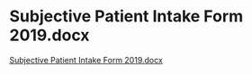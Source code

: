 # Subjective Patient Intake Form 2019.docx

[Subjective Patient Intake Form 2019.docx](Subjective%20Patient%20Intake%20Form%202019%20docx%2014017f67605e4648b552c7df8c9312cb/Subjective_Patient_Intake_Form_2019.docx)